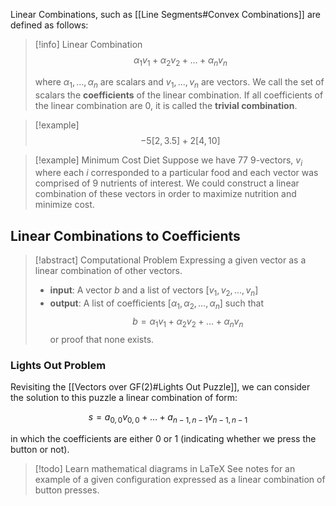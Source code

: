 Linear Combinations, such as [[Line Segments#Convex Combinations]] are defined as follows:

> [!info] Linear Combination
> $$
> 	\alpha_1 v_1 + \alpha_2 v_2 + \dots + \alpha_n v_n
> $$
>
> where $\alpha_1, \dots, \alpha_n$ are scalars and $v_1, \dots, v_n$ are vectors. We call the set of scalars the **coefficients** of the linear combination. If all coefficients of the linear combination are $0$, it is called the **trivial combination**.

> [!example]
> $$
> -5[2, 3.5] + 2[4, 10]
> $$

> [!example] Minimum Cost Diet
> Suppose we have 77 9-vectors, $v_i$ where each $i$ corresponded to a particular food and each vector was comprised of 9 nutrients of interest. We could construct a linear combination of these vectors in order to maximize nutrition and minimize cost.

## Linear Combinations to Coefficients

> [!abstract] Computational Problem
> Expressing a given vector as a linear combination of other vectors.
> - **input**: A vector $b$ and a list of vectors $[v_1, v_2, \dots, v_n]$
> - **output**: A list of coefficients $[\alpha_1, \alpha_2, \dots, \alpha_n]$ such that
> $$
> b = \alpha_1 v_1 + \alpha_2 v_2 + \dots + \alpha_n v_n
> $$
> or proof that none exists.

### Lights Out Problem

Revisiting the [[Vectors over GF(2)#Lights Out Puzzle]], we can consider the solution to this puzzle a linear combination of form:

$$
s = a_{0,0} v_{0,0} + \dots + a_{n-1, n-1} v_{n-1, n-1}
$$

in which the coefficients are either 0 or 1 (indicating whether we press the button or not).

> [!todo] Learn mathematical diagrams in LaTeX
> See notes for an example of a given configuration expressed as a linear combination of button presses.